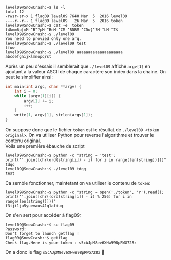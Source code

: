 
```
level09@SnowCrash:~$ ls -l
total 12
-rwsr-sr-x 1 flag09 level09 7640 Mar  5  2016 level09
----r--r-- 1 flag09 level09   26 Mar  5  2016 token
level09@SnowCrash:~$ cat -e  token  
f4kmm6p|=M-^B^?pM-^BnM-^CM-^BDBM-^CDu{^?M-^LM-^I$
level09@SnowCrash:~$ ./level09 
You need to provied only one arg.
level09@SnowCrash:~$ ./level09 test
tfuw
level09@SnowCrash:~$ ./level09 aaaaaaaaaaaaaaaaaaaa
abcdefghijklmnopqrst
```
Après un peu d'essais il semblerait que `./level09` affiche `argv[1]` en ajoutant à la valeur ASCII de chaque caractère son index dans la chaine. On peut le simplifier ainsi:
```C
int main(int argc, char **argv) {
	int i = 0;
	while (argv[1][i]) {
		argv[1] += i;
		i++;
	}
	write(1, argv[1], strlen(argv[1]);
}
```
On suppose donc que le fichier `token` est le résultat de `./level09 <token original>`. On va utiliser Python pour reverse l'algorithme et trouver le contenu original.  
Voila une première ébauche de script
```
level09@SnowCrash:~$ python -c "string = 'test'; print(''.join([chr(ord(string[i]) - i) for i in range(len(string))]))"
tdqq
level09@SnowCrash:~$ ./level09 tdqq
test
```
Ca semble fonctionner, maintetant on va utiliser le contenu de `token`:
```
level09@SnowCrash:~$ python -c "string = open('./token', 'r').read(); print(''.join([chr((ord(string[i]) - i) % 256) for i in range(len(string))]))"
f3iji1ju5yuevaus41q1afiuq
```
On s'en sert pour accéder à flag09:
```
level09@SnowCrash:~$ su flag09
Password: 
Don't forget to launch getflag !
flag09@SnowCrash:~$ getflag
Check flag.Here is your token : s5cAJpM8ev6XHw998pRWG728z
```
On a donc le flag `s5cAJpM8ev6XHw998pRWG728z` :tada:

